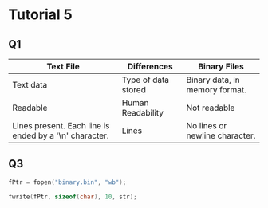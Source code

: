 # Tutorial 5
## Q1

| Text File | Differences | Binary Files |
| --------- | ----------- | ------------ |
| Text data | Type of data stored | Binary data, in memory format. |
| Readable | Human Readability | Not readable |
| Lines present. Each line is ended by a '\n' character. | Lines | No lines or newline character. |

##  Q3
```c
fPtr = fopen("binary.bin", "wb");
```

```c
fwrite(fPtr, sizeof(char), 10, str);
```


